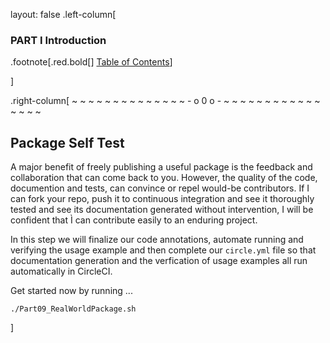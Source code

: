 layout: false
.left-column[
  ### PART I Introduction

.footnote[.red.bold[] [Table of Contents](./)]
<!-- H -->]
.right-column[
~ ~ ~ ~ ~ ~ ~ ~ ~ ~ ~ ~ ~ ~ - o 0 o - ~ ~ ~ ~ ~ ~ ~ ~ ~ ~ ~ ~ ~ ~ ~ ~

## Package Self Test

A major benefit of freely publishing a useful package is the feedback and collaboration that can come back to you.  However, the quality of the code, documention and tests, can convince or repel would-be contributors. If I can fork your repo, push it to continuous integration and see it thoroughly tested and see its documentation generated without intervention, I will be confident that Ì can contribute easily to an enduring project.

In this step we will finalize our code annotations, automate running and verifying the usage example and then complete our ```circle.yml``` file so that documentation generation and the verfication of usage examples all run automatically in CircleCI.

Get started now by running ...
```terminal
./Part09_RealWorldPackage.sh
```



<!-- B -->]
